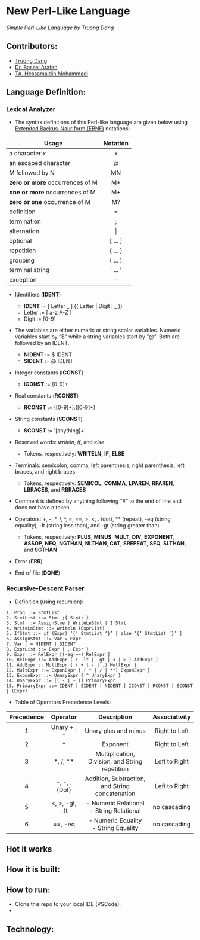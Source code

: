 # New Perl-Like Language
*Simple Perl-Like Language by [Truong Dang](https://youtu.be/WhOarQhY8FI)*

## Contributors:
- [Truong Dang](https://www.linkedin.com/in/2dt/)
- [Dr. Bassel Arafeh](https://scholar.google.com/citations?user=JYGNtvIAAAAJ&hl=en)
- [TA. Hessamaldin Mohammadi](https://www.linkedin.com/in/hessam-mohammadi-a3633976/)

## Language Definition:

### Lexical Analyzer

- The syntax definitions of this Perl-like language are given below using [Extended Backus–Naur form (EBNF)](https://en.wikipedia.org/wiki/Extended_Backus%E2%80%93Naur_form) notations:

| Usage      | Notation |
| ----------- | :-----------: |
| a character *x* |	x |
| an escaped character | \x |
| M followed by N | MN |
| **zero or more** occurrences of M | M* |
| **one or more** occurrences of M | M+ |
| **zero or one** occurrence of M | M? |
| definition | = |
| termination	| ; |
| alternation |	\| |
| optional |	[ ... ] |
| repetition |	{ ... } |
| grouping |	( ... ) |
| terminal string |	' ... ' |
| exception |	- |


- Identifiers (**IDENT**)
  - **IDENT** := [ Letter _ ] {( Letter | Digit | _ )}
  - Letter := [ a-z A-Z ]
  - Digit := [0-9]
  
- The variables are either numeric or string scalar variables. Numeric variables start by "$" while a string variables start by "@". Both are followed by an IDENT.
  - **NIDENT** := $ IDENT
  - **SIDENT** := @ IDENT
  
- Integer constants (**ICONST**)
  - **ICONST** := [0-9]+
  
- Real constants (**RCONST**)
  - **RCONST** := ([0-9]+)\.([0-9]*)
  
- String constants (**SCONST**)
  - **SCONST** := \'[anything]+\'
  
- Reserved words: *writeln*, *if*, and *else*
  - Tokens, respectively: **WRITELN**, **IF**, **ELSE**
  
- Terminals: semicolon, comma, left parenthesis, right parenthesis, left braces, and right braces
  - Tokens, respectively: **SEMICOL**, **COMMA**, **LPAREN**, **RPAREN**, **LBRACES**, and **RBRACES**
  
- Comment is defined by anything following “#” to the end of line and does not have a token

- Operators: +, -, *, /, ^, =, ==, >, <, . (dot), ** (repeat), -eq (string equality), -lt (string less than), and -gt (string greater than)
  - Tokens, respectively: **PLUS**, **MINUS**, **MULT**, **DIV**, **EXPONENT**, **ASSOP**, **NEQ**, **NGTHAN**, **NLTHAN**, **CAT**, **SREPEAT**, **SEQ**, **SLTHAN**, and **SGTHAN**
  
- Error (**ERR**)

- End of file (**DONE**)

### Recursive-Descent Parser

- Definition (using recursion):

```
1. Prog ::= StmtList
2. StmtList ::= Stmt ;{ Stmt; }
3. Stmt ::= AssignStme | WriteLnStmt | IfStmt
4. WriteLnStmt ::= writeln (ExprList)
5. IfStmt ::= if (Expr) ‘{‘ StmtList ‘}’ [ else ‘{‘ StmtList ‘}’ ]
6. AssignStmt ::= Var = Expr
7. Var ::= NIDENT | SIDENT
8. ExprList ::= Expr { , Expr }
9. Expr ::= RelExpr [(-eq|==) RelExpr ]
10. RelExpr ::= AddExpr [ ( -lt | -gt | < | > ) AddExpr ]
11. AddExpr :: MultExpr { ( + | - | .) MultExpr }
12. MultExpr ::= ExponExpr { ( * | / | **) ExponExpr }
13. ExponExpr ::= UnaryExpr { ^ UnaryExpr }
14. UnaryExpr ::= [( - | + )] PrimaryExpr
15. PrimaryExpr ::= IDENT | SIDENT | NIDENT | ICONST | RCONST | SCONST | (Expr)
```

- Table of Operators Precedence Levels:

| Precedence | Operator | Description | Associativity |
| :-----------: | :-----------: | :-----------: | :-----------: |
| 1 |	Unary + , - | Unary plus and minus | Right to Left |
| 2 |	^ | Exponent | Right to Left |
| 3 |	\*, /, \*\* | Multiplication, Division, and String repetition | Left to Right |
| 4 |	+, -, . (Dot) | Addition, Subtraction, and String concatenation | Left to Right |
| 5 |	<, >, -gt, -lt | - Numeric Relational<br> - String Relational | no cascading |
| 6 |	==, -eq | - Numeric Equality<br> - String Equality | no cascading |

## Hot it works

## How it is built:

## How to run:
- Clone this repo to your local IDE (VSCode).
- 

## Technology: 

